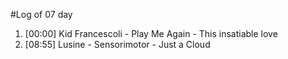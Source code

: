 #Log of 07 day

1. [00:00] Kid Francescoli - Play Me Again - This insatiable love
1. [08:55] Lusine - Sensorimotor - Just a Cloud
